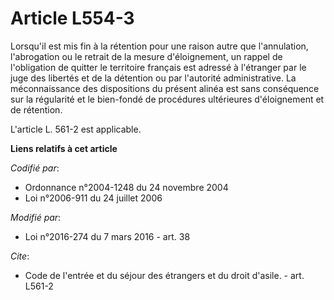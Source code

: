 # Article L554-3

Lorsqu'il est mis fin à la rétention pour une raison autre que l'annulation, l'abrogation ou le retrait de la mesure
d'éloignement, un rappel de l'obligation de quitter le territoire français est adressé à l'étranger par le juge des libertés
et de la détention ou par l'autorité administrative. La méconnaissance des dispositions du présent alinéa est sans
conséquence sur la régularité et le bien-fondé de procédures ultérieures d'éloignement et de rétention. 

L'article L. 561-2 est applicable.

**Liens relatifs à cet article**

_Codifié par_:

  - Ordonnance n°2004-1248 du 24 novembre 2004
  - Loi n°2006-911 du 24 juillet 2006

_Modifié par_:

  - Loi n°2016-274 du 7 mars 2016 - art. 38

_Cite_:

  - Code de l'entrée et du séjour des étrangers et du droit d'asile. - art. L561-2
